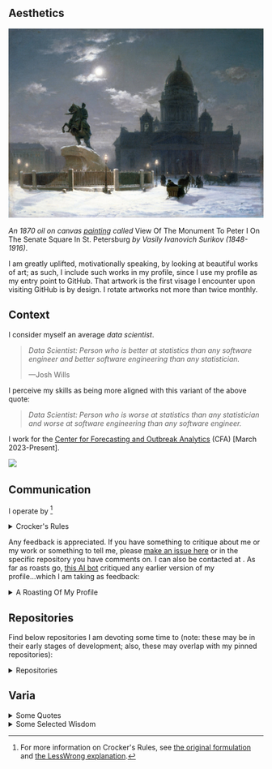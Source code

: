 ## Aesthetics

![View Of The Monument To Peter I On The Senate Square In St. Petersburg, Vasily Ivanovich Surikov (1848-1916)](https://github.com/AFg6K7h4fhy2/AFg6K7h4fhy2/raw/main/assets/profile_images/View_Of_The_Monument_To_Peter_I_On_The_Senate_Square_In_St_Petersburg_1870_Oil_On_Canvas_Realism.jpg)

_An 1870 oil on canvas [painting](https://culturical.com/view-of-the-monument-to-peter-i-on-senate-square-in-st-petersburg/) called_ View Of The Monument To Peter I On The Senate Square In St. Petersburg _by Vasily Ivanovich Surikov (1848-1916)_.

I am greatly uplifted, motivationally speaking, by looking at beautiful works of art; as such, I include such works in my profile, since I use my profile as my entry point to GitHub. That artwork is the first visage I encounter upon visiting GitHub is by design. I rotate artworks not more than twice monthly.

## Context

I consider myself an average _data scientist_.

> _Data Scientist: Person who is better at statistics than any software engineer and better software engineering than any statistician._
>
> —Josh Wills
>

I perceive my skills as being more aligned with this variant of the above quote:

> _Data Scientist: Person who is worse at statistics than any statistician and worse at software engineering than any software engineer._

I work for the [Center for Forecasting and Outbreak Analytics](https://www.cdc.gov/forecast-outbreak-analytics/index.html) (CFA) [March 2023-Present].

![](https://komarev.com/ghpvc/?username=AFg6K7h4fhy2&color=yellow&style=for-the-badge&label=NON-UNIQUE_VISITS)

## Communication

I operate by [^crocker]

<details markdown=1>
<summary>
Crocker's Rules
</summary>

> Declaring yourself to be operating by "Crocker's Rules" means that other people are allowed to optimize their messages for information, not for being nice to you.  Crocker's Rules means that you have accepted full responsibility for the operation of your own mind - if you're offended, it's your fault.  Anyone is allowed to call you a moron and claim to be doing you a favor.  (Which, in point of fact, they would be.  One of the big problems with this culture is that everyone's afraid to tell you you're wrong, or they think they have to dance around it.)  Two people using Crocker's Rules should be able to communicate all relevant information in the minimum amount of time, without paraphrasing or social formatting.  Obviously, don't declare yourself to be operating by Crocker's Rules unless you have that kind of mental discipline.
>
> Note that Crocker's Rules does not mean you can insult people; it means that other people don't have to worry about whether they are insulting you.  Crocker's Rules are a discipline, not a privilege.  Furthermore, taking advantage of Crocker's Rules does not imply reciprocity.  How could it?  Crocker's Rules are something you do for yourself, to maximize information received - not something you grit your teeth over and do as a favor.
>
> "Crocker's Rules" are named after Lee Daniel Crocker.
</details>

[^crocker]: For more information on Crocker's Rules, see [the original formulation](http://sl4.org/crocker.html) and [the LessWrong explanation](https://www.lesswrong.com/tag/crockers-rules).

Any feedback is appreciated. If you have something to critique about me or my work or something to tell me, please [make an issue here](https://github.com/AFg6K7h4fhy2/AFg6K7h4fhy2/issues) or in the specific repository you have comments on. I can also be contacted at <my profile name> <at> <proton> <dot> <me>. As far as roasts go, [this AI bot](https://github-roast.pages.dev/) critiqued any earlier version of my profile...which I am taking as feedback:

<details markdown=1>
<summary>
A Roasting Of My Profile
</summary>

> Well, well, well, if it isn't the enigma of GitHub! "upx3—TM (CFA)"? Is that a name or a failed CAPTCHA test? With a bio as bland as plain toast and just a few followers, it seems like you're trying to forecast your own social life—spoiler alert: it's not looking good.
>
> You’re a Data Scientist at the CDC, yet the only thing your repositories seem to be good at is collecting dust. I see you’ve dabbled in Python, JAX, and NumPyro; too bad your coding skills are hiding away like your personality. And what’s with the fascination with paleontology and global catastrophic risk? Are you trying to model not just diseases but your own social extinction?
>
> Your readme looks more like an art critique than a professional introduction. Maybe instead of allocating your time to creating personal templates that even you can’t be bothered to star, you could take a moment to autocorrect your ambition into something a little less… unfocused?
>
> But hey, kudos for the “good health” wishes at the end—because clearly, you have plenty of time to ponder life choices while your code sits idle. Here’s hoping your next repo has as much personality as the artwork you’re so proud of.
</details>

## Repositories

Find below repositories I am devoting some time to (note: these may be in their early stages of development; also, these may overlap with my pinned repositories):

<details markdown=1>
<summary>
Repositories
</summary>

| Repository &emsp;| Description |
|:---|:---|
| [`paleo-utils`](https://github.com/AFg6K7h4fhy2/Paleo-Utils) | Tools for the author to facilitate various tasks in paleontological work, including specimen labels, systematics organization, measurement grids, and imaging utilities.  |
| [`genetic-evolution-tournament`](https://github.com/AFg6K7h4fhy2/Genetic-Evolution-Tournament) | The Genetic Evolution Tournament (GET) is a Metaculus human judgment forecasting tournament that aims to generate forecasts and scenario regarding the use of DNA and reproductive technologies on humans for treatment and enhancement.  |
| [`forecasttools-py`](https://github.com/CDCgov/forecasttools-py) | A Python package for common pre- and post-processing operations done by CFA Predict for short term forecasting, nowcasting, and scenario modeling.  |
</details>


## Varia

<details markdown=1>

<summary>
Some Quotes
</summary>

> _Organisms are born; man is made._
>
> J. D. Bernal, 1929

...

> _If some future organisms found the remains of humans only as fossils, it would not be astonished. It would place them with the monkeys; its peculiarity would only be in its bipedal gait, but bipedalism would have already been recognized as a common form of locomotion. The abnormally swollen, bubbled-up brain-capsule might draw attention; but it would hardly be evident from physiology alone that this was the species that transformed the planet in a way unlike any other in the billions of years of life's history._
>
> —Adolf Remane, 1971

...

> _If you can't explain something simply, you don't understand it well enough._
>
> —Albert Einstein

</details>


<details markdown=1>

<summary>
Some Selected Wisdom
</summary>


From _The Art Of Worldly Wisdom_ (1653) by Baltasar Gracian; translated (1892) by Joseph Jacobs. The below consists of a sample of those entries the author believes most important to his work.

> xi Cultivate those who can teach you.
>
> Let friendly intercourse be a school of knowledge, and culture be taught through conversation: thus you make your friends your teachers and mingle the pleasures of conversation with the advantages of instruction. Sensible persons thus enjoy alternating pleasures: they reap applause for what they say, and gain instruction from what they hear. We are always attracted to others by our own interest, but in this case it is of a higher kind. Wise men frequent the houses of great noblemen not because they are temples of vanity, but as theatres of good breeding. There be gentlemen who have the credit of worldly wisdom, because they are not only themselves oracles of all nobleness by their example and their behaviour, but those who surround them form a well-bred academy of worldly wisdom of the best and noblest kind.

...

> xii Nature and Art:
>
> material and workmanship. There is no beauty unadorned and no excellence that would not become barbaric if it were not supported by artifice: this remedies the evil and improves the good. Nature scarcely ever gives us the very best; for that we must have recourse to art. Without this the best of natural dispositions is uncultured, and half is lacking to any excellence if training is absent. Everyone has something unpolished without artificial training, and every kind of excellence needs some polish.

...


> xviii Application and Ability.
>
> There is no attaining eminence without both, and where they unite there is the greatest eminence. Mediocrity obtains more with application than superiority without it. Work is the price which is paid for reputation. What costs little is little worth. Even for the highest posts it is only in some cases application that is wanting, rarely the talent. To prefer moderate success in great things than eminence in a humble post has the excuse of a generous mind, but not so to be content with humble mediocrity when you could shine among the highest. Thus nature and art are both needed, and application sets on them the seal.


...



> xxiv Keep the Imagination under Control,
>
> sometimes correcting, sometimes assisting it. For it is all-important for our happiness, and even sets the reason right. It can tyrannise, and is not content with looking on, but influences and even often dominates life, causing it to be happy or burdensome according to the folly to which it leads. For it makes us either contented or discontented with ourselves. Before some it continually holds up the penalties of action, and becomes the mortifying lash of these fools. To others it promises happiness and adventure with blissful delusion. It can do all this unless the most prudent self-control keeps it in subjection.


...



> xxxv Think over Things, most over the most Important.
>
> All fools come to grief from want of thought. They never see even the half of things, and as they do not observe their own loss or gain, still less do they apply any diligence to them. Some make much of what imports little and little of much, always weighing in the wrong scale. Many never lose their common sense because they have none to lose. There are matters which should be observed with the closest attention of the mind, and thenceforth kept in its lowest depths. The wise man thinks over everything, but with a difference, most profoundly where there is some profound difficulty, and thinks that perhaps there is more in it than he thinks. Thus his comprehension extends as far as his apprehension.


...



> xlix Observation and Judgment.
>
> A man with these rules things, not they him. He sounds at once the profoundest depths; he is a phrenologist by means of physiognomy. On seeing a person he understands him and judges of his inmost nature. From a few observations he deciphers the most hidden recesses of his nature. Keen observation, subtle insight, judicious inference: with these he discovers, notices, grasps, and comprehends everything.

...


> liii Diligent and Intelligent.
>
> Diligence promptly executes what intelligence slowly excogitates. Hurry is the failing of fools; they know not the crucial point and set to work without preparation. On the other hand, the wise more often fail from procrastination; foresight begets deliberation, and remiss action often nullifies prompt judgment. Celerity is the mother of good fortune. He has done much who leaves nothing over till tomorrow. _Festina lente_ is a royal motto.


...


> lvii Slow and Sure.
>
> Early enough if well. Quickly done can be quickly undone. To last an eternity requires an eternity of preparation. Only excellence counts; only achievement endures. Profound intelligence is the only foundation for immortality. Worth much costs much. The precious metals are the heaviest.

...



> lix Finish off well.
>
> In the house of Fortune, if you enter by the gate of pleasure, you must leave by that of sorrow and vice versâ. You ought therefore to think of the finish, and attach more importance to a graceful exit than to applause on entrance. 'Tis the common lot of the unlucky to have a very fortunate outset and a very tragic end. The important point is not the vulgar applause on entrance—that comes to nearly all—but the general feeling at exit. Few in life are felt to deserve an encore. Fortune rarely accompanies anyone to the door: warmly as she may welcome the coming, she speeds but coldly the parting guest.


...



> lxxviii The Art of undertaking Things.
>
> Fools rush in through the door; for folly is always bold. The same simplicity which robs them of all attention to precautions deprives them of all sense of shame at failure. But prudence enters with more deliberation. Its forerunners are caution and care; they advance and discover whether you can also advance without danger. Every rush forward is freed from danger by caution, while fortune sometimes helps in such cases. Step cautiously where you suspect depth. Sagacity goes cautiously forward while precaution covers the ground. Nowadays there are unsuspected depths in human intercourse; you must therefore cast the lead at every step.


...



> lxxxvii Culture and Elegance.
>
> Man is born a barbarian, and only raises himself above the beast by culture. Culture therefore makes the man; the more a man, the higher. Thanks to it, Greece could call the rest of the world barbarians. Ignorance is very raw; nothing contributes so much to culture as knowledge. But even knowledge is coarse if without elegance. Not alone must our intelligence be elegant, but our desires, and above all our conversation. Some men are naturally elegant in internal and external qualities, in their thoughts, in their address, in their dress, which is the rind of the soul, and in their talents, which is its fruit. There are others, on the other hand, so gauche that everything about them, even their very excellences, is tarnished by an intolerable and barbaric want of neatness.



...


> xcix Reality and Appearance
>
> Things pass for what they seem, not for what they are. Few see inside; many take to the outside. It is not enough to be right, if right seem false and ill.


...



> cviii The Path to Greatness is along with Others.
>
> Intercourse works well: manners and taste are shared; good sense and even talent grow insensibly. Let the sanguine man then make a comrade of the lymphatic, and so with the other temperaments, so that without any forcing the golden mean is obtained. It is a great art to agree with others. The alternation of contraries beautifies and sustains the world: if it can cause harmony in the physical world, still more can it do so in the moral. Adopt this policy in the choice of friends and defendants; by joining extremes the more effective middle way is found.


...



> cxxxiii Revise your Judgments.
>
> To appeal to an inner Court of Revision makes things safe. Especially when the course of action is not clear, you gain time either to confirm or improve your decision. It affords new grounds for strengthening or corroborating your judgment. And if it is a matter of giving, the gift is the more valued from its being evidently well considered than for being promptly bestowed: long expected is highest prized. And if you have to deny, you gain time to decide how and when to mature the No that it may be made palatable. Besides, after the first heat of desire is passed the repulse of refusal is felt less keenly in cold blood. But especially when men press for a reply it is best to defer it, for as often as not that is only a feint to disarm attention.


...


> cliv Do not Believe, or Like, lightly.
>
> Maturity of mind is best shown in slow belief. Lying is the usual thing; then let belief be unusual. He that is lightly led away, soon falls into contempt. At the same time there is no necessity to betray your doubts in the good faith of others, for this adds insult to discourtesy, since you make out your informant to be either deceiver or deceived. Nor is this the only evil: want of belief is the mark of the liar, who suffers from two failings: he neither believes nor is believed. Suspension of judgment is prudent in a hearer: the speaker can appeal to his original source of information. There is a similar kind of imprudence in liking too easily, for lies may be told by deeds as well as in words, and this deceit is more dangerous for practical life.


...

> cxciv Have reasonable Views of Yourself and of your Affairs,
>
> especially in the beginning of life. Everyone has a high opinion of himself, especially those who have least ground for it. Everyone dreams of his good luck and thinks himself a wonder. Hope gives rise to extravagant promises which experience does not fulfill. Such idle imaginations merely serve as a wellspring of annoyance when disillusion comes with the true reality. The wise man anticipates such errors: he may always hope for the best, but he always expects the worst, so as to receive what comes with equanimity. True, it is wise to aim high so as to hit your mark, but not so high that you miss your mission at the very beginning of life. This correction of the ideas is necessary, because before experience comes expectation is sure to soar too high. The best panacea against folly is prudence. If a man knows the true sphere of his activity and position, he can reconcile his ideals with reality.


...



> cciv Attempt easy Tasks as if they were difficult, and difficult tasks as if they were easy.
>
> In the one case that confidence may not fall asleep, in the other that it may not be dismayed. For a thing to remain undone nothing more is needed than to think it done. On the other hand, patient industry overcomes impossibilities. Great undertakings are not to be brooded over, lest their difficulty when seen causes despair.


...



> ccxxxv Know how to Ask
>
> With some nothing easier: with others nothing so difficult. For there are men who cannot refuse: with them no skill is required. But with others their first word at all times is No; with them great art is required, and with all the propitious moment. Surprise them when in a pleasant mood, when a repast of body or soul has just left them refreshed, if only their shrewdness has not anticipated the cunning of the applicant. The days of joy are the days of favour, for joy overflows from the inner man into the outward creation. It is no use applying when another has been refused, since the objection to a No has just been overcome. Nor is it a good time after sorrow. To oblige a person beforehand is a sure way, unless he is mean.




</details>

<!--
Some documents I appreciate
such as the Universal Declaration
Of Human Rights can be added
in the future.
-->
